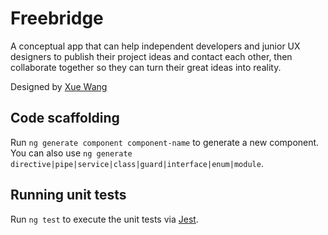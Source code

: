 # Freebridge

A conceptual app that can help independent developers and junior UX designers to publish their project ideas and contact each other, then collaborate together so they can turn their great ideas into reality.

Designed by [Xue Wang](https://www.xuewangdesign.com/freebridge)

## Code scaffolding

Run `ng generate component component-name` to generate a new component. You can also use `ng generate directive|pipe|service|class|guard|interface|enum|module`.

## Running unit tests

Run `ng test` to execute the unit tests via [Jest](https://jestjs.io).
